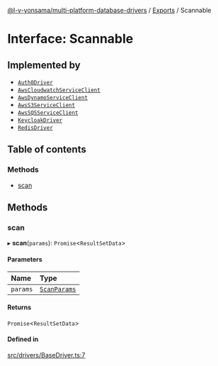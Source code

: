 [@l-v-yonsama/multi-platform-database-drivers](../README.md) / [Exports](../modules.md) / Scannable

# Interface: Scannable

## Implemented by

- [`Auth0Driver`](../classes/Auth0Driver.md)
- [`AwsCloudwatchServiceClient`](../classes/AwsCloudwatchServiceClient.md)
- [`AwsDynamoServiceClient`](../classes/AwsDynamoServiceClient.md)
- [`AwsS3ServiceClient`](../classes/AwsS3ServiceClient.md)
- [`AwsSQSServiceClient`](../classes/AwsSQSServiceClient.md)
- [`KeycloakDriver`](../classes/KeycloakDriver.md)
- [`RedisDriver`](../classes/RedisDriver.md)

## Table of contents

### Methods

- [scan](Scannable.md#scan)

## Methods

### scan

▸ **scan**(`params`): `Promise`\<`ResultSetData`\>

#### Parameters

| Name | Type |
| :------ | :------ |
| `params` | [`ScanParams`](../modules.md#scanparams) |

#### Returns

`Promise`\<`ResultSetData`\>

#### Defined in

[src/drivers/BaseDriver.ts:7](https://github.com/l-v-yonsama/db-drivers/blob/4cace6e4381dbc5a94d2a63c97a522b7ef7f0f7a/src/drivers/BaseDriver.ts#L7)
